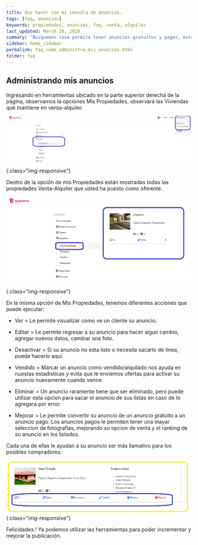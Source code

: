 ```yaml
---
title: Que hacer con mi consola de anuncios.
tags: [faq, anuncios]
keywords: propiedades, anuncios, faq, venta, alquiler
last_updated: March 20, 2020
summary: "Busquemos casa permite tener anuncios gratuitos y pagos, estos vencen con cierta frecuencia que nos permite tener siempre anuncios actualizados."
sidebar: home_sidebar
permalink: faq_como_administro_mis_anuncios.html
folder: faq
---
```



## Administrando mis anuncios 


   Ingresando en herramientas ubicado en la parte superior derecha de la página, observamos la opciones  Mis Propiedades, observará las Viviendas que mantiene en venta-alquiler. 


![image-title-here](/images/faq/administrar_anuncio_01.png){:class="img-responsive"}
	
Dentro de la opción de mis Propiedades están mostradas todas las propiedades Venta-Alquiler que usted ha puesto como oferente.


![image-title-here](/images/faq/administrar_anuncio_02.png){:class="img-responsive"}


En la misma opción de Mis Propiedades, tenemos diferentes acciones que puede ejecutar: 

- Ver = Le permite visualizar como ve un cliente su anuncio.

- Editar = Le permite regresar a su anuncio para hacer algun cambio, agregar nuevos datos, cambiar una foto.

- Desactivar = Si su anuncio  no esta listo o necesita sacarlo de linea, puede hacerlo aqui.

- Vendido = Marcar un anuncio como vendido/alquilado nos ayuda en nuestas estadisticas y evita que le enviemos ofertas para activar su anuncio nuevamente cuando vence.

- Eliminar = Un anuncio raramente tiene que ser eliminado, pero puede utilizar esta opcion para sacar el anuncio de sus listas en caso de lo agregara por error.

- Mejorar = Le permite convertir su anuncio de un anuncio gratuito a un anuncio pago. Los anuncios pagos le permiten tener una mayar seleccion de fotografias, mejorando su opcion de venta y el ranking de su anuncio en los listados. 

Cada una de ellas le ayudan a su anuncio ser más llamativo para los posibles compradores.


![image-title-here](/images/faq/administrar_anuncio_03.png){:class="img-responsive"}



Felicidades.!   Ya podemos utilizar las herramientas para poder incrementar y mejorar la publicación. 



